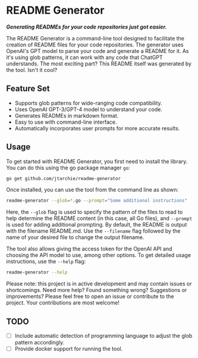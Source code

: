 # README Generator

_**Generating READMEs for your code repositories just got easier.**_

The README Generator is a command-line tool designed to facilitate the creation
of README files for your code repositories. The generator uses OpenAI's GPT
model to parse your code and generate a README for it. As it's using glob
patterns, it can work with any code that ChatGPT understands. The most exciting
part? This README itself was generated by the tool. Isn't it cool?

## Feature Set

- Supports glob patterns for wide-ranging code compatibility.
- Uses OpenAI GPT-3/GPT-4 model to understand your code.
- Generates READMEs in markdown format.
- Easy to use with command-line interface.
- Automatically incorporates user prompts for more accurate results.

## Usage

To get started with README Generator, you first need to install the library. You
can do this using the go package manager `go`:

```sh
go get github.com/jtarchie/readme-generator
```

Once installed, you can use the tool from the command line as shown:

```sh
readme-generator --glob=*.go --prompt="Some additional instructions"
```

Here, the `--glob` flag is used to specify the pattern of the files to read to
help determine the README content (in this case, all Go files), and `--prompt`
is used for adding additional prompting. By default, the README is output with
the filename README.md. Use the `--filename` flag followed by the name of your
desired file to change the output filename.

The tool also allows giving the access token for the OpenAI API and choosing the
API model to use, among other options. To get detailed usage instructions, use
the `--help` flag:

```sh
readme-generator --help
```

Please note: this project is in active development and may contain issues or
shortcomings. Need more help? Found something wrong? Suggestions or
improvements? Please feel free to open an issue or contribute to the project.
Your contributions are most welcome!

## TODO

- [ ] Include automatic detection of programming language to adjust the glob
      pattern accordingly.
- [ ] Provide docker support for running the tool.
